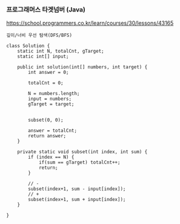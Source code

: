 ### 프로그래머스 타겟넘버 (Java)

https://school.programmers.co.kr/learn/courses/30/lessons/43165

`깊이/너비 우선 탐색(DFS/BFS)`


```
class Solution {
    static int N, totalCnt, gTarget;
	static int[] input;

    public int solution(int[] numbers, int target) {
        int answer = 0;
        
        totalCnt = 0;

        N = numbers.length;
        input = numbers;
        gTarget = target;
        
        
        subset(0, 0);
        
        answer = totalCnt;
        return answer;
    }
    
    private static void subset(int index, int sum) { 		
		if (index == N) {            
            if(sum == gTarget) totalCnt++;
			return;
		}
		
		// -
		subset(index+1, sum - input[index]);
		// +
		subset(index+1, sum + input[index]);
	}

}
```